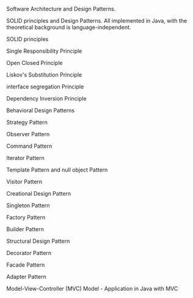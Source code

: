 Software Architecture and Design Patterns. 

SOLID principles and Design Patterns. All implemented in Java, with the theoretical background is language-independent. 



SOLID principles

Single Responsibility Principle

Open Closed Principle

Liskov's Substitution Principle

interface segregation Principle

Dependency Inversion Principle



Behavioral Design Patterns

Strategy Pattern

Observer Pattern

Command Pattern

Iterator Pattern

Template Pattern and null object Pattern

Visitor Pattern


Creational Design Pattern

Singleton Pattern

Factory Pattern

Builder Pattern



Structural Design Pattern

Decorator Pattern

Facade Pattern

Adapter Pattern



Model-View-Controller (MVC) Model - Application in Java with MVC